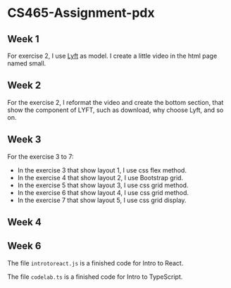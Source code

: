 # CS465-Assignment-pdx

## Week 1

For exercise 2, I use [Lyft](www.lyft.com) as model. I create a little video in the html page named small.

## Week 2

For the exercise 2, I reformat the video and create the bottom section, that show the component of LYFT, such as download, why choose Lyft, and so on.

## Week 3

For the exercise 3 to 7:

- In the exercise 3 that show layout 1, I use css flex method.
- In the exercise 4 that show layout 2, I use Bootstrap grid.
- In the exercise 5 that show layout 3, I use css grid method.
- In the exercise 6 that show layout 4, I use css grid method.
- In the exercise 7 that show layout 5, I use css grid display.

## Week 4

## Week 6

The file `introtoreact.js` is a finished code for Intro to React.

The file `codelab.ts` is a finished code for Intro to TypeScript.